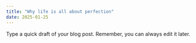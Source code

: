 ```yaml
---
title: "Why life is all about perfection"
date: 2025-01-25
---
```

Type a quick draft of your blog post. Remember, you can always edit it later.
